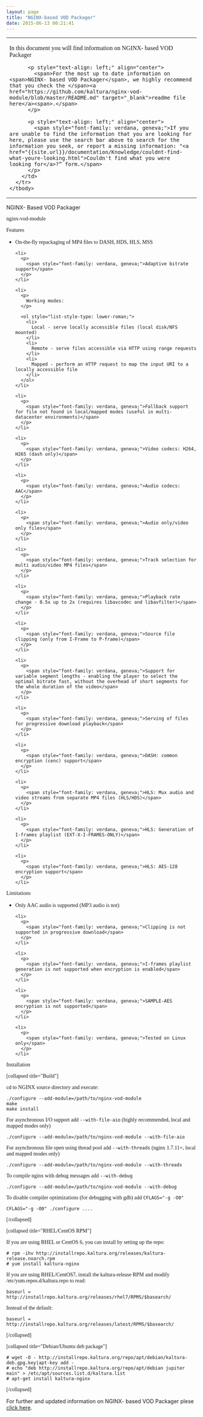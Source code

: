 ```yaml
---
layout: page
title: "NGINX-based VOD Packager"
date: 2015-06-13 00:21:41
---
```


<table border="0" cellspacing="0" cellpadding="0">
    <tbody>
      <tr>
        <td valign="bottom">
          <p style="text-align: left;">
            <span style="font-family: verdana, geneva;">In this document you will find information on NGINX- based VOD Packager</span>
          </p>
          
          <p style="text-align: left;" align="center">
            <span>For the most up to date information on <span>NGINX- based VOD Packager</span>, we highly recommend that you check the </span><a href="https://github.com/kaltura/nginx-vod-module/blob/master/README.md" target="_blank">readme file here</a><span>.</span>
          </p>
          
          <p style="text-align: left;" align="center">
            <span style="font-family: verdana, geneva;">If you are unable to find the information that you are looking for here, please use the search bar above to search for the information you seek, or report a missing information: "<a href="{{site.url}}/documentation/Knowledge/couldnt-find-what-youre-looking.html">Couldn't find what you were looking for</a>?” form.</span>
          </p>
        </td>
      </tr>
    </tbody>
  </table>
  
  <p class="mce-heading-1">
    NGINX- Based VOD Packager
  </p>
  
  <p>
    <span style="font-family: verdana, geneva;"><a href="https://github.com/kaltura/nginx-vod-module/blob/master/README.md#nginx-vod-module-" class="anchor" id="user-content-nginx-vod-module-"></a><span class="mce-heading-3">nginx-vod-module </span></span>
  </p>
  
  <p>
    <span style="font-family: verdana, geneva;">Features</span>
  </p>
  
  <ul>
    <li>
      <p>
        <span style="font-family: verdana, geneva;">On-the-fly repackaging of MP4 files to DASH, HDS, HLS, MSS</span>
      </p>
    </li>
    
    <li>
      <p>
        <span style="font-family: verdana, geneva;">Adaptive bitrate support</span>
      </p>
    </li>
    
    <li>
      <p>
        Working modes:
      </p>
      
      <ol style="list-style-type: lower-roman;">
        <li>
          Local - serve locally accessible files (local disk/NFS mounted)
        </li>
        <li>
          Remote - serve files accessible via HTTP using range requests
        </li>
        <li>
          Mapped - perform an HTTP request to map the input URI to a locally accessible file
        </li>
      </ol>
    </li>
    
    <li>
      <p>
        <span style="font-family: verdana, geneva;">Fallback support for file not found in local/mapped modes (useful in multi-datacenter environments)</span>
      </p>
    </li>
    
    <li>
      <p>
        <span style="font-family: verdana, geneva;">Video codecs: H264, H265 (dash only)</span>
      </p>
    </li>
    
    <li>
      <p>
        <span style="font-family: verdana, geneva;">Audio codecs: AAC</span>
      </p>
    </li>
    
    <li>
      <p>
        <span style="font-family: verdana, geneva;">Audio only/video only files</span>
      </p>
    </li>
    
    <li>
      <p>
        <span style="font-family: verdana, geneva;">Track selection for multi audio/video MP4 files</span>
      </p>
    </li>
    
    <li>
      <p>
        <span style="font-family: verdana, geneva;">Playback rate change - 0.5x up to 2x (requires libavcodec and libavfilter)</span>
      </p>
    </li>
    
    <li>
      <p>
        <span style="font-family: verdana, geneva;">Source file clipping (only from I-Frame to P-frame)</span>
      </p>
    </li>
    
    <li>
      <p>
        <span style="font-family: verdana, geneva;">Support for variable segment lengths - enabling the player to select the optimal bitrate fast, without the overhead of short segments for the whole duration of the video</span>
      </p>
    </li>
    
    <li>
      <p>
        <span style="font-family: verdana, geneva;">Serving of files for progressive download playback</span>
      </p>
    </li>
    
    <li>
      <p>
        <span style="font-family: verdana, geneva;">DASH: common encryption (cenc) support</span>
      </p>
    </li>
    
    <li>
      <p>
        <span style="font-family: verdana, geneva;">HLS: Mux audio and video streams from separate MP4 files (HLS/HDS)</span>
      </p>
    </li>
    
    <li>
      <p>
        <span style="font-family: verdana, geneva;">HLS: Generation of I-frames playlist (EXT-X-I-FRAMES-ONLY)</span>
      </p>
    </li>
    
    <li>
      <p>
        <span style="font-family: verdana, geneva;">HLS: AES-128 encryption support</span>
      </p>
    </li>
  </ul>
  
  <p>
    <span style="font-family: verdana, geneva;">Limitations</span>
  </p>
  
  <ul>
    <li>
      <p>
        <span style="font-family: verdana, geneva;">Only AAC audio is supported (MP3 audio is not)</span>
      </p>
    </li>
    
    <li>
      <p>
        <span style="font-family: verdana, geneva;">Clipping is not supported in progressive download</span>
      </p>
    </li>
    
    <li>
      <p>
        <span style="font-family: verdana, geneva;">I-frames playlist generation is not supported when encryption is enabled</span>
      </p>
    </li>
    
    <li>
      <p>
        <span style="font-family: verdana, geneva;">SAMPLE-AES encryption is not supported</span>
      </p>
    </li>
    
    <li>
      <p>
        <span style="font-family: verdana, geneva;">Tested on Linux only</span>
      </p>
    </li>
  </ul>
  
  <p>
    <span style="font-family: verdana, geneva;"><a href="https://github.com/kaltura/nginx-vod-module/blob/master/README.md#installation" class="anchor" id="user-content-installation"></a><span class="mce-heading-3">Installation</span></span>
  </p>
  
  <p>
    <span style="font-family: verdana, geneva;">[collapsed title="Build"]</span>
  </p>
  
  <p>
    <span style="font-family: verdana, geneva;">cd to NGINX source directory and execute:</span>
  </p>
  
  <pre><span style="font-family: verdana, geneva;"><code>./configure --add-module=/path/to/nginx-vod-module
make
make install
</code></span></pre>
  
  <p>
    <span style="font-family: verdana, geneva;">For asynchronous I/O support add <code>--with-file-aio</code> (highly recommended, local and mapped modes only)</span>
  </p>
  
  <pre><span style="font-family: verdana, geneva;"><code>./configure --add-module=/path/to/nginx-vod-module --with-file-aio
</code></span></pre>
  
  <p>
    <span style="font-family: verdana, geneva;">For asynchronous file open using thread pool add <code>--with-threads</code> (nginx 1.7.11+, local and mapped modes only)</span>
  </p>
  
  <pre><span style="font-family: verdana, geneva;"><code>./configure --add-module=/path/to/nginx-vod-module --with-threads
</code></span></pre>
  
  <p>
    <span style="font-family: verdana, geneva;">To compile nginx with debug messages add <code>--with-debug</code></span>
  </p>
  
  <pre><span style="font-family: verdana, geneva;"><code>./configure --add-module=/path/to/nginx-vod-module --with-debug
</code></span></pre>
  
  <p>
    <span style="font-family: verdana, geneva;">To disable compiler optimizations (for debugging with gdb) add <code>CFLAGS="-g -O0"</code></span>
  </p>
  
  <pre><span style="font-family: verdana, geneva;"><code>CFLAGS="-g -O0" ./configure ....
</code></span></pre>
  
  <p>
    <span style="font-family: verdana, geneva;">[/collapsed]</span>
  </p>
  
  <p>
    <span style="font-family: verdana, geneva;">[collapsed title="RHEL/CentOS RPM"]</span>
  </p>
  
  <p>
    <span style="font-family: verdana, geneva;">If you are using RHEL or CentOS 6, you can install by setting up the repo:</span>
  </p>
  
  <pre><span style="font-family: verdana, geneva;"><code># rpm -ihv http://installrepo.kaltura.org/releases/kaltura-release.noarch.rpm
# yum install kaltura-nginx
</code></span></pre>
  
  <p>
    <span style="font-family: verdana, geneva;">If you are using RHEL/CentOS7, install the kaltura-release RPM and modify /etc/yum.repos.d/kaltura.repo to read:</span>
  </p>
  
  <pre><span style="font-family: verdana, geneva;"><code>baseurl = http://installrepo.kaltura.org/releases/rhel7/RPMS/$basearch/
</code></span></pre>
  
  <p>
    <span style="font-family: verdana, geneva;">Instead of the default:</span>
  </p>
  
  <pre><span style="font-family: verdana, geneva;"><code>baseurl = http://installrepo.kaltura.org/releases/latest/RPMS/$basearch/
</code></span></pre>
  
  <p>
    <span style="font-family: verdana, geneva;">[/collapsed]</span>
  </p>
  
  <p>
    <span style="font-family: verdana, geneva;">[collapsed title="Debian/Ubuntu deb package"]</span>
  </p>
  
  <pre><span style="font-family: verdana, geneva;"><code># wget -O - http://installrepo.kaltura.org/repo/apt/debian/kaltura-deb.gpg.key|apt-key add -
# echo "deb http://installrepo.kaltura.org/repo/apt/debian jupiter main" &gt; /etc/apt/sources.list.d/kaltura.list
# apt-get install kaltura-nginx
</code></span></pre>
  
  <p>
    <span style="font-family: verdana, geneva; background-color: #ffffff;">[/collapsed]</span>
  </p>
  
  <p class="mce-heading-3">
    For further and updated information on NGINX- based VOD Packager plese <a href="https://github.com/kaltura/nginx-vod-module/blob/master/README.md" target="_blank">click here</a>.
  </p>
